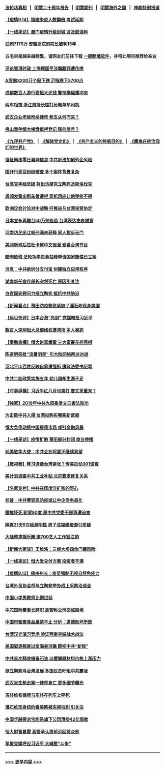 #### [法轮功真相](https://github.com/gfw-breaker/truth/blob/master/README.md?t=0) &nbsp;&nbsp;|&nbsp;&nbsp; [明慧二十周年报告](https://github.com/gfw-breaker/mh-reports/blob/master/README.md?t=0) &nbsp;&nbsp;|&nbsp;&nbsp;[明慧期刊](https://github.com/gfw-breaker/mh-qikan) &nbsp;&nbsp;|&nbsp;&nbsp; [明慧海外之窗](https://github.com/gfw-breaker/mh-news/blob/master/README.md?t=0) &nbsp;&nbsp;|&nbsp;&nbsp; [神韵特别报道](https://github.com/gfw-breaker/mh-news/blob/master/shenyun.md?t=0)
#### [【疫情9.14】福建染疫人数翻倍 考试延期](../pages/nsc413/n13232904.md?t=09142201) 
#### [【一线采访】厦门疫情升级封城 波及鼓浪屿](../pages/nsc413/n13233108.md?t=09142201) 
#### [受贿7179万 安徽高院前院长被判15年](../pages/nsc413/n13233171.md?t=09142201) 
#### 五毛举报越来越频繁，请网友们前往下载 [一键翻墙软件](https://github.com/gfw-breaker/ssr-accounts)，并将此项目推荐给亲友
#### [评论香港时政 上海顾国平涉煽颠罪遭传唤](../pages/nsc413/n13233139.md?t=09142201) 
#### [A股逾3200只个股下跌 沪指跌下3700点](../pages/nsc413/n13232622.md?t=09142201) 
#### [成都数百人游行要恒大还钱 警抢横幅爆冲突](../pages/nsc413/n13232765.md?t=09142201) 
#### [两车相撞 浙江男持长棍打死电单车司机](../pages/nsc413/n13232772.md?t=09142201) 
#### [武汉企业老板枪杀律师 枪支从何而来？](../pages/nsc413/n13232148.md?t=09142201) 
#### [佛山暂停恒大楼盘抵押登记 释何信号？](../pages/nsc413/n13231961.md?t=09142201) 
#### [《九评共产党》](https://github.com/begood0513/9ping.md/blob/master/README.md) &nbsp;|&nbsp; [《解体党文化》](../../../../jtdwh.md/blob/master/README.md)  &nbsp;|&nbsp; [《共产主义的终极目的》](../../../../gczydzjmd.md/blob/master/README.md) &nbsp;|&nbsp; [《魔鬼在统治我们的世界》](../../../../mgztzwmdsj.md/blob/master/README.md) 
#### [强征网络零日漏洞信息 中共新法加剧外企风险](../pages/nsc413/n13232301.md?t=09142201) 
#### [国开行高官纷纷被查 多个案件背景复杂](../pages/nsc413/n13231920.md?t=09142201) 
#### [台高官率经贸团 将出访捷克立陶宛及斯洛伐克](../pages/nsc413/n13232188.md?t=09142201) 
#### [周润发乘出租车曾遭拒 司机回应让他哭笑不得](../pages/nsc413/n13231694.md?t=09142201) 
#### [欧洲议会讨论对中战略 吁推进与台湾投资协定](../pages/nsc413/n13232130.md?t=09142201) 
#### [日本宣布再赠台50万剂疫苗 台湾表达由衷谢意](../pages/nsc413/n13229907.md?t=09142201) 
#### [河南访民余江帆刑满未获释 家人投诉无门](../pages/nsc413/n13232106.md?t=09142201) 
#### [美网新球后拉杜卡努中文很溜 爱看台湾节目](../pages/nsc413/n13232116.md?t=09142201) 
#### [酷刑致残 法轮功学员黄柱峰申请国家赔偿已立案](../pages/nsc413/n13231174.md?t=09142201) 
#### [消息：中共欲拆分支付宝 创建独立应用程序](../pages/nsc413/n13231701.md?t=09142201) 
#### [湖南新任宣传部长突然死亡 原因引关注](../pages/nsc413/n13231831.md?t=09142201) 
#### [白宫国安顾问力挺立陶宛 抵抗中共胁迫](../pages/nsc413/n13231756.md?t=09142201) 
#### [【新闻看点】莆田防疫物资紧缺？潘石屹现身美国](../pages/nsc413/n13231376.md?t=09142201) 
#### [【远见快评】日本台海“亮剑” 党媒暗批习近平](../pages/nsc413/n13231409.md?t=09142201) 
#### [数百人深圳恒大总部维权遭清场 多人被抓](../pages/nsc413/n13231523.md?t=09142201) 
#### [【秦鹏直播】恒大财富爆雷 三大富豪花样亮相](../pages/nsc413/n13231382.md?t=09142201) 
#### [陈道明怒批“流量明星” 引大陆网络两派对战](../pages/nsc413/n13228727.md?t=09142201) 
#### [河北平山百姓反映自家遭强拆 遭政法委书记骂](../pages/nsc413/n13231287.md?t=09142201) 
#### [中共二胎政策实施五年 幼儿园却生源不足](../pages/nsc413/n13231366.md?t=09142201) 
#### [【时事纵横】习近平红八月也挨打 要文革重来？](../pages/nsc413/n13231393.md?t=09142201) 
#### [【独家】2019年中共九部委发文迫害法轮功](../pages/nsc413/n13228999.md?t=09142201) 
#### [为击败中共入侵 台湾拟购买哪些新武器](../pages/nsc413/n13231247.md?t=09142201) 
#### [恒大负债动摇中国房债市场 或引金融风暴](../pages/nsc413/n13227422.md?t=09142201) 
#### [【一线采访】疫情扩散 莆田部分封闭 商业停摆](../pages/nsc413/n13231162.md?t=09142201) 
#### [前美驻华大使：中共会在阿富汗继续观望](../pages/nsc413/n13231112.md?t=09142201) 
#### [【微视频】拜习通话台湾紧张？传美启动301调查](../pages/nsc413/n13230604.md?t=09142201) 
#### [美计划调查中共工业补贴 北京要求修复关系](../pages/nsc413/n13231026.md?t=09142201) 
#### [【名家专栏】中共在印度洋扩张的野心](../pages/nsc413/n13230240.md?t=09142201) 
#### [标普：中共零容忍防疫或让中企债务恶化](../pages/nsc413/n13230717.md?t=09142201) 
#### [腰椎坏死 驼背90度 原中共党委干部再遭迫害](../pages/nsc413/n13228165.md?t=09142201) 
#### [隔离21天9次检测阴性 男子成福建疫源引质疑](../pages/nsc413/n13230502.md?t=09142201) 
#### [大陆整肃娱乐圈 逾700艺人工作室注销](../pages/nsc413/n13229850.md?t=09142201) 
#### [【新闻大家谈】王维洛：三峡大坝四命门藏风险](../pages/nsc413/n13229197.md?t=09142201) 
#### [【一线采访】恒大发兑付方案 投资者不满](../pages/nsc413/n13229659.md?t=09142201) 
#### [【疫情9.13】佛州州长：疫苗强制无视自然免疫力](../pages/nsc413/n13229759.md?t=09142201) 
#### [台湾外贸协会将与立陶宛举办线上采购洽谈会](../pages/nsc413/n13230007.md?t=09142201) 
#### [中国小学男教师比例过低](../pages/nsc413/n13229043.md?t=09142201) 
#### [中芯国际董事长辞职 高管称公司面临困境](../pages/nsc413/n13228801.md?t=09142201) 
#### [中国带罂粟食品屡禁不止 分析：道德败坏所致](../pages/nsc413/n13228787.md?t=09142201) 
#### [台湾汉光演习登场 验证西南空域战术战法](../pages/nsc413/n13229729.md?t=09142201) 
#### [美国驱逐舰驶过南海美济礁 藐视中共“新规”](../pages/nsc413/n13227461.md?t=09142201) 
#### [中共首次释放储备石油 以缓解原材料价格上涨压力](../pages/nsc413/n13227436.md?t=09142201) 
#### [挺立陶宛与台湾发展 多国议员吁阻中共霸凌](../pages/nsc413/n13228920.md?t=09142201) 
#### [武汉发生枪击案一律师身亡 更多细节曝光](../pages/nsc413/n13229556.md?t=09142201) 
#### [吉林维权律师马东林在列车上猝死](../pages/nsc413/n13229391.md?t=09142201) 
#### [潘石屹现身纽约看美网被央视拍到 引关注](../pages/nsc413/n13229052.md?t=09142201) 
#### [中国华融要求宝能系旗下公司清偿42亿借款](../pages/nsc413/n13228994.md?t=09142201) 
#### [恒大财富暴雷 高管承认提前买回惹众怒](../pages/nsc413/n13229104.md?t=09142201) 
#### [军报党媒呼应习近平 大喊要“斗争”](../pages/nsc413/n13226283.md?t=09142201) 

----
#### [ >>> 更早内容 <<< ](../indexes/nsc413-earlier.md)
